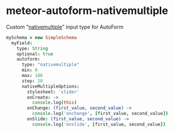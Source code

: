 # meteor-autoform-nativemultiple
Custom "[nativemultiple](http://lampaa.github.io/nativemultiple/)" input type for AutoForm

```coffee
mySchema = new SimpleSchema
  myField:
    type: String
    optional: true
    autoform:
      type: "nativemultiple"
      min: 0
      max: 180
      step: 20
      nativeMultipleOptions:
        stylesheet: 'slider'
        onCreate: ->
          console.log(this)
        onChange: (first_value, second_value) ->
          console.log('onchange', [first_value, second_value])
        onSlide: (first_value, second_value) ->
          console.log('onslide', [first_value, second_value])

```
